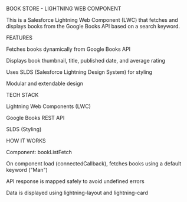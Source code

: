 BOOK STORE - LIGHTNING WEB COMPONENT

This is a Salesforce Lightning Web Component (LWC) that fetches and displays books from the Google Books API based on a search keyword.

FEATURES

Fetches books dynamically from Google Books API

Displays book thumbnail, title, published date, and average rating

Uses SLDS (Salesforce Lightning Design System) for styling

Modular and extendable design

TECH STACK

Lightning Web Components (LWC)

Google Books REST API

SLDS (Styling)

HOW IT WORKS

Component: bookListFetch

On component load (connectedCallback), fetches books using a default keyword ("Man")

API response is mapped safely to avoid undefined errors

Data is displayed using lightning-layout and lightning-card
